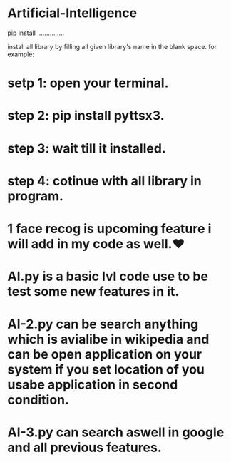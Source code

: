 # Artificial-Intelligence


pip install ...............


install all library by filling all given library's name in the blank space.
for example:
#     setp 1: open your terminal.
#     step 2: pip install pyttsx3.
#     step 3: wait till it installed.
#     step 4: cotinue with all library in program. 


# 1 face recog is upcoming feature i will add in my code as well.❤️
# AI.py is a basic lvl code use to be test some new features in it.
# AI-2.py can be search anything which is avialibe in wikipedia and can be open application on your system if you set location of you usabe application in second condition.
# AI-3.py can search aswell in google and all previous features.
